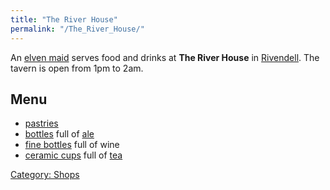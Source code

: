 ```yaml
---
title: "The River House"
permalink: "/The_River_House/"
---
```


An [elven maid](elven_maid "wikilink") serves food and drinks at **The
River House** in [Rivendell](Rivendell "wikilink"). The tavern is open
from 1pm to 2am.

## Menu

- [pastries](pastry "wikilink")
- [bottles](bottle "wikilink") full of
  [ale](Food_%26_Drink#Alcohol "wikilink")
- [fine bottles](fine_bottle "wikilink") full of wine
- [ceramic cups](ceramic_cup "wikilink") full of
  [tea](Food_%26_Drink#Drink "wikilink")

[Category: Shops](Category:_Shops "wikilink")